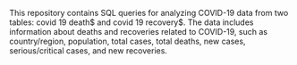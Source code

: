 This repository contains SQL queries for analyzing COVID-19 data from two tables: covid 19 death$ and covid 19 recovery$.
The data includes information about deaths and recoveries related to COVID-19, such as country/region, population, total cases, total deaths, new cases, serious/critical cases, and new recoveries.
